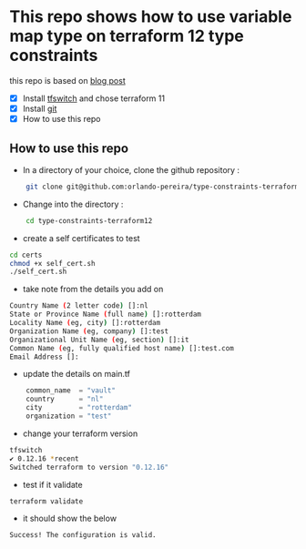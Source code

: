 # This repo shows how to use variable map type on terraform 12 type constraints

this repo is based on [blog post](https://www.hashicorp.com/blog/terraform-0-12-rich-value-types/)

- [x] Install [tfswitch](https://warrensbox.github.io/terraform-switcher/) and chose terraform 11
- [x] Install [git](https://gist.github.com/derhuerst/1b15ff4652a867391f03)
- [x] How to use this repo

## How to use this repo

- In a directory of your choice, clone the github repository :
  
```bash
    git clone git@github.com:orlando-pereira/type-constraints-terraform12.git
```

- Change into the directory :
  
```bash
    cd type-constraints-terraform12
```

- create a self certificates to test

```bash
cd certs
chmod +x self_cert.sh
./self_cert.sh
```

- take note from the details you add on

```bash
Country Name (2 letter code) []:nl
State or Province Name (full name) []:rotterdam
Locality Name (eg, city) []:rotterdam
Organization Name (eg, company) []:test
Organizational Unit Name (eg, section) []:it
Common Name (eg, fully qualified host name) []:test.com
Email Address []:
```

- update the details on main.tf

``` terraform
    common_name  = "vault"
    country      = "nl"
    city         = "rotterdam"
    organization = "test"
```

- change your terraform version

```bash
tfswitch
✔ 0.12.16 *recent
Switched terraform to version "0.12.16"
```

- test if it validate
  
```bash
terraform validate
```

- it should show the below

```bash
Success! The configuration is valid.
```
